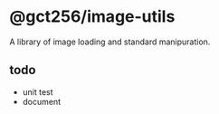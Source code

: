 # @gct256/image-utils

A library of image loading and standard manipuration.

## todo

- unit test
- document
